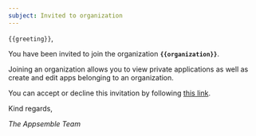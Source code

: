 ```yaml
---
subject: Invited to organization
---
```


`{{greeting}}`,

You have been invited to join the organization **`{{organization}}`**.

Joining an organization allows you to view private applications as well as create and edit apps
belonging to an organization.

You can accept or decline this invitation by following [this link]({{url}}).

Kind regards,

_The Appsemble Team_
